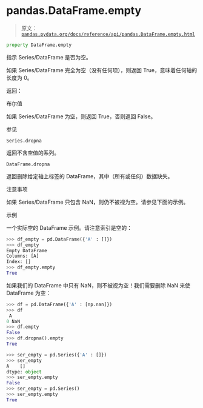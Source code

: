 # pandas.DataFrame.empty

> 原文：[`pandas.pydata.org/docs/reference/api/pandas.DataFrame.empty.html`](https://pandas.pydata.org/docs/reference/api/pandas.DataFrame.empty.html)

```py
property DataFrame.empty
```

指示 Series/DataFrame 是否为空。

如果 Series/DataFrame 完全为空（没有任何项），则返回 True，意味着任何轴的长度为 0。

返回：

布尔值

如果 Series/DataFrame 为空，则返回 True，否则返回 False。

参见

`Series.dropna`

返回不含空值的系列。

`DataFrame.dropna`

返回删除给定轴上标签的 DataFrame，其中（所有或任何）数据缺失。

注意事项

如果 Series/DataFrame 只包含 NaN，则仍不被视为空。请参见下面的示例。

示例

一个实际空的 DataFrame 示例。请注意索引是空的：

```py
>>> df_empty = pd.DataFrame({'A' : []})
>>> df_empty
Empty DataFrame
Columns: [A]
Index: []
>>> df_empty.empty
True 
```

如果我们的 DataFrame 中只有 NaN，则不被视为空！我们需要删除 NaN 来使 DataFrame 为空：

```py
>>> df = pd.DataFrame({'A' : [np.nan]})
>>> df
 A
0 NaN
>>> df.empty
False
>>> df.dropna().empty
True 
```

```py
>>> ser_empty = pd.Series({'A' : []})
>>> ser_empty
A    []
dtype: object
>>> ser_empty.empty
False
>>> ser_empty = pd.Series()
>>> ser_empty.empty
True 
```
